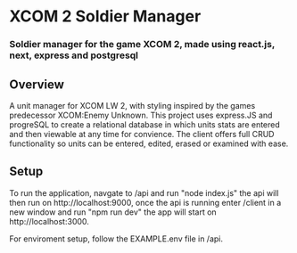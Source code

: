 # XCOM 2 Soldier Manager #
### Soldier manager for the game XCOM 2, made using react.js, next, express and postgresql ###

## Overview ##
A unit manager for XCOM LW 2, with styling inspired by the games predecessor XCOM:Enemy Unknown. This project uses express.JS and progreSQL to create a relational database in which units stats are entered and then viewable at any time for convience. The client offers full CRUD functionality so units can be entered, edited, erased or examined with ease.

## Setup ##
To run the application, navgate to /api and run "node index.js" the api will then run on http://localhost:9000, once the api is running enter /client in a new window and run "npm run dev" the app will start on http://localhost:3000.

For enviroment setup, follow the EXAMPLE.env file in /api.
